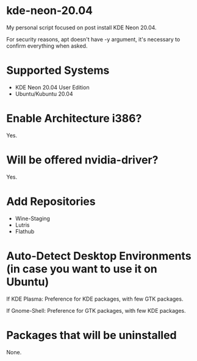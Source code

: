 # kde-neon-20.04

My personal script focused on post install KDE Neon 20.04.

For security reasons, apt doesn't have -y argument, it's necessary to confirm everything when asked.

# Supported Systems
- KDE Neon 20.04 User Edition
- Ubuntu/Kubuntu 20.04

# Enable Architecture i386?
Yes.

# Will be offered nvidia-driver?
Yes.

# Add Repositories
- Wine-Staging
- Lutris
- Flathub

# Auto-Detect Desktop Environments (in case you want to use it on Ubuntu)
If KDE Plasma: Preference for KDE packages, with few GTK packages.

If Gnome-Shell: Preference for GTK packages, with few KDE packages.

# Packages that will be uninstalled
None.
